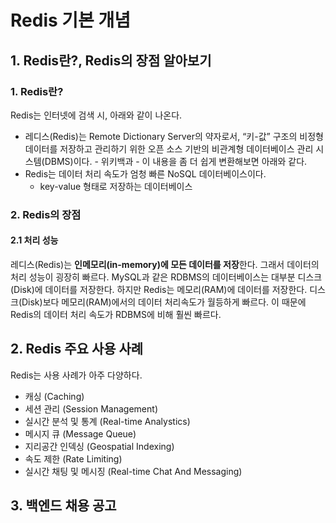 # Redis 기본 개념
## 1. Redis란?, Redis의 장점 알아보기
### 1. Redis란?
Redis는 인터넷에 검색 시, 아래와 같이 나온다.
- 레디스(Redis)는 Remote Dictionary Server의 약자로서, “키-값” 구조의 비정형 데이터를 저장하고 관리하기 위한 오픈 소스 기반의 비관계형 데이터베이스 관리 시스템(DBMS)이다. - 위키백과 -
이 내용을 좀 더 쉽게 변환해보면 아래와 같다.
- Redis는 데이터 처리 속도가 엄청 빠른 NoSQL 데이터베이스이다.
	- key-value 형태로 저장하는 데이터베이스

### 2. Redis의 장점
#### 2.1 처리 성능
레디스(Redis)는 **인메모리(in-memory)에 모든 데이터를 저장**한다. 그래서 데이터의 처리 성능이 굉장히 빠르다. MySQL과 같은 RDBMS의 데이터베이스는 대부분 디스크(Disk)에 데이터를 저장한다. 하지만 Redis는 메모리(RAM)에 데이터를 저장한다. 디스크(Disk)보다 메모리(RAM)에서의 데이터 처리속도가 월등하게 빠르다. 이 때문에 Redis의 데이터 처리 속도가 RDBMS에 비해 훨씬 빠르다.

## 2. Redis 주요 사용 사례
Redis는 사용 사례가 아주 다양하다.
- 캐싱 (Caching)
- 세션 관리 (Session Management)
- 실시간 분석 및 통계 (Real-time Analystics)
- 메시지 큐 (Message Queue)
- 지리공간 인덱싱 (Geospatial Indexing)
- 속도 제한 (Rate Limiting)
- 실시간 채팅 및 메시징 (Real-time Chat And Messaging)

## 3. 백엔드 채용 공고
